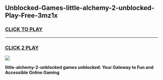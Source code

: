 
## Unblocked-Games-little-alchemy-2-unblocked-Play-Free-3mz1x
<h3>
<a href="https://premium76.site?title=little-alchemy-2-unblocked&ref=23A">CLICK TO PLAY</a></h3>
<hr>

<h3>
<a href="https://premium76.site?title=little-alchemy-2-unblocked&ref=23A">CLICK 2 PLAY</a>
  
</h3>

<a href="https://premium76.site?title=little-alchemy-2-unblocked&ref=23A"><img src="https://clearcache.store/games.png"></a>


**little-alchemy-2-unblocked games unblocked: Your Gateway to Fun and Accessible Online Gaming**
